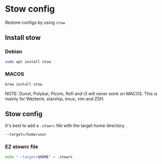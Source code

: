 # Stow config

Restore configs by using `stow`.

## Install stow

### Debian
```sh
sudo apt install stow
```

### MACOS
```sh
brew install stow
```

NOTE: Dunst, Polybar, Picom, Rofi and i3 will never work on MACOS. This is mainly for Wezterm, starship, tmux, vim and ZSH.

## Stow config

It's best to add a `.stowrc` file with the target home directory.

```
--target=/home/user
```

### EZ stowrc file

```sh
echo "--target=$HOME" > .stowrc
```


